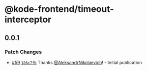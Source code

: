 # @kode-frontend/timeout-interceptor

## 0.0.1

### Patch Changes

- [#59](https://github.com/appKODE/frontend-depend/pull/59) [`186c7fb`](https://github.com/appKODE/frontend-depend/commit/186c7fbdd88b2c0792aa77a854b078ec95dceaf3) Thanks [@AleksandrNikolaevich](https://github.com/AleksandrNikolaevich)! - Initial publication
